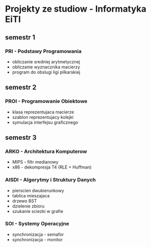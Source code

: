 # Projekty ze studiow - Informatyka EiTI

## semestr 1
### PRI - Podstawy Programowania
- obliczanie sredniej arytmetycznej
- obliczanie wyznacznika macierzy
- program do obslugi ligi pilkarskiej

## semestr 2
### PROI - Programowanie Obiektowe
- klasa reprezentujaca macierze
- szablon reprezentujacy kolejki
- symulacja interfejsu graficznego

## semestr 3
### ARKO - Architektura Komputerow
- MIPS - filtr medianowy
- x86 - dekompresja T4 (RLE + Huffman)

### AISDI - Algorytmy i Struktury Danych
- pierscien dwukierunkowy
- tablica mieszajaca
- drzewo BST
- dzielenie zbioru
- szukanie sciezki w grafie

### SOI - Systemy Operacyjne
- synchronizacja - semafor
- synchronizacja - monitor
